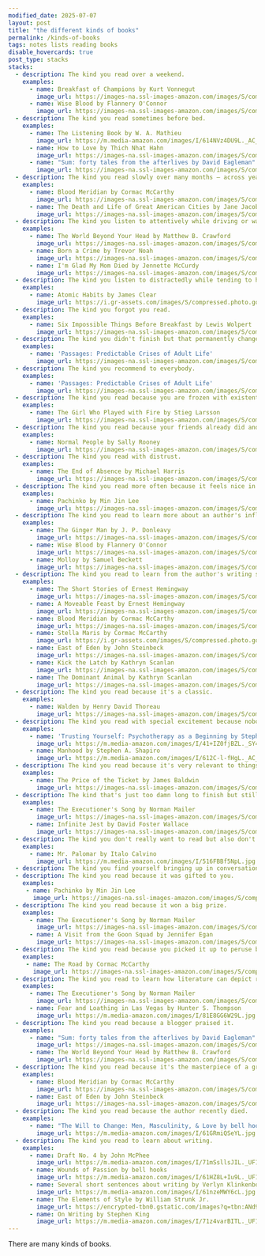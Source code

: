 ```yaml
---
modified_date: 2025-07-07
layout: post
title: "the different kinds of books"
permalink: /kinds-of-books
tags: notes lists reading books
disable_hovercards: true
post_type: stacks
stacks:
  - description: The kind you read over a weekend.
    examples:
      - name: Breakfast of Champions by Kurt Vonnegut
        image_url: https://images-na.ssl-images-amazon.com/images/S/compressed.photo.goodreads.com/books/1327934446i/4980.jpg
      - name: Wise Blood by Flannery O'Connor
        image_url: https://images-na.ssl-images-amazon.com/images/S/compressed.photo.goodreads.com/books/1223675478i/337107.jpg
  - description: The kind you read sometimes before bed.
    examples:
      - name: The Listening Book by W. A. Mathieu
        image_url: https://m.media-amazon.com/images/I/614NVz4DU9L._AC_UF1000,1000_QL80_.jpg
      - name: How to Love by Thich Nhat Hahn
        image_url: https://images-na.ssl-images-amazon.com/images/S/compressed.photo.goodreads.com/books/1415678203i/22309627.jpg
      - name: "Sum: forty tales from the afterlives by David Eagleman"
        image_url: https://images-na.ssl-images-amazon.com/images/S/compressed.photo.goodreads.com/books/1328125275i/6564139.jpg
  - description: The kind you read slowly over many months – across years even – because in it there's much to chew on and to read it all quickly would be an inferior accomplishment.
    examples:
      - name: Blood Meridian by Cormac McCarthy
        image_url: https://images-na.ssl-images-amazon.com/images/S/compressed.photo.goodreads.com/books/1701688704i/394535.jpg
      - name: The Death and Life of Great American Cities by Jane Jacobs
        image_url: https://images-na.ssl-images-amazon.com/images/S/compressed.photo.goodreads.com/books/1168135326i/30833.jpg
  - description: The kind you listen to attentively while driving or walking or riding the bus.
    examples:
      - name: The World Beyond Your Head by Matthew B. Crawford
        image_url: https://images-na.ssl-images-amazon.com/images/S/compressed.photo.goodreads.com/books/1416448116i/22237171.jpg
      - name: Born a Crime by Trevor Noah
        image_url: https://images-na.ssl-images-amazon.com/images/S/compressed.photo.goodreads.com/books/1473867911i/29780253.jpg
      - name: I'm Glad My Mom Died by Jennette McCurdy
        image_url: https://images-na.ssl-images-amazon.com/images/S/compressed.photo.goodreads.com/books/1672137432i/75342179.jpg
  - description: The kind you listen to distractedly while tending to housework.
    examples:
      - name: Atomic Habits by James Clear
        image_url: https://i.gr-assets.com/images/S/compressed.photo.goodreads.com/books/1655988385l/40121378.jpg
  - description: The kind you forgot you read.
    examples:
      - name: Six Impossible Things Before Breakfast by Lewis Wolpert
        image_url: https://images-na.ssl-images-amazon.com/images/S/compressed.photo.goodreads.com/books/1348202987i/165146.jpg
  - description: The kind you didn't finish but that permanently changed how you see the world.
    examples:
      - name: 'Passages: Predictable Crises of Adult Life'
        image_url: https://images-na.ssl-images-amazon.com/images/S/compressed.photo.goodreads.com/books/1388271646i/82229.jpg
  - description: The kind you recommend to everybody.
    examples:
      - name: 'Passages: Predictable Crises of Adult Life'
        image_url: https://images-na.ssl-images-amazon.com/images/S/compressed.photo.goodreads.com/books/1388271646i/82229.jpg
  - description: The kind you read because you are frozen with existential ennui and reading it is the only thing you can comfortably do.
    examples:
      - name: The Girl Who Played with Fire by Stieg Larsson
        image_url: https://images-na.ssl-images-amazon.com/images/S/compressed.photo.goodreads.com/books/1351778881i/5060378.jpg
  - description: The kind you read because your friends already did and you want to talk to them about a book.
    examples:
      - name: Normal People by Sally Rooney
        image_url: https://images-na.ssl-images-amazon.com/images/S/compressed.photo.goodreads.com/books/1571423190i/41057294.jpg
  - description: The kind you read with distrust.
    examples:
      - name: The End of Absence by Michael Harris
        image_url: https://images-na.ssl-images-amazon.com/images/S/compressed.photo.goodreads.com/books/1398033271i/20821373.jpg
  - description: The kind you read more often because it feels nice in your hands.
    examples:
      - name: Pachinko by Min Jin Lee
        image_url: https://images-na.ssl-images-amazon.com/images/S/compressed.photo.goodreads.com/books/1529845599i/34051011.jpg
  - description: The kind you read to learn more about an author's influences.
    examples:
      - name: The Ginger Man by J. P. Donleavy
        image_url: https://images-na.ssl-images-amazon.com/images/S/compressed.photo.goodreads.com/books/1348768755i/127020.jpg
      - name: Wise Blood by Flannery O'Connor
        image_url: https://images-na.ssl-images-amazon.com/images/S/compressed.photo.goodreads.com/books/1223675478i/337107.jpg
      - name: Molloy by Samuel Beckett
        image_url: https://images-na.ssl-images-amazon.com/images/S/compressed.photo.goodreads.com/books/1426904873i/446542.jpg
  - description: The kind you read to learn from the author's writing style.
    examples:
      - name: The Short Stories of Ernest Hemingway
        image_url: https://images-na.ssl-images-amazon.com/images/S/compressed.photo.goodreads.com/books/1523546158i/4625.jpg
      - name: A Moveable Feast by Ernest Hemingway
        image_url: https://images-na.ssl-images-amazon.com/images/S/compressed.photo.goodreads.com/books/1427463201i/4631.jpg
      - name: Blood Meridian by Cormac McCarthy
        image_url: https://images-na.ssl-images-amazon.com/images/S/compressed.photo.goodreads.com/books/1701688704i/394535.jpg
      - name: Stella Maris by Cormac McCarthy
        image_url: https://i.gr-assets.com/images/S/compressed.photo.goodreads.com/books/1658241766l/60526802.jpg
      - name: East of Eden by John Steinbeck
        image_url: https://images-na.ssl-images-amazon.com/images/S/compressed.photo.goodreads.com/books/1309288593i/919458.jpg
      - name: Kick the Latch by Kathryn Scanlan
        image_url: https://images-na.ssl-images-amazon.com/images/S/compressed.photo.goodreads.com/books/1663015011i/62454763.jpg
      - name: The Dominant Animal by Kathryn Scanlan
        image_url: https://images-na.ssl-images-amazon.com/images/S/compressed.photo.goodreads.com/books/1559688456i/45892209.jpg
  - description: The kind you read because it's a classic.
    examples:
      - name: Walden by Henry David Thoreau
        image_url: https://images-na.ssl-images-amazon.com/images/S/compressed.photo.goodreads.com/books/1495145119i/32572103.jpg
  - description: The kind you read with special excitement because nobody's ever heard of it and it's your own little discovery.
    examples:
      - name: 'Trusting Yourself: Psychotherapy as a Beginning by Stephen A. Shapiro'
        image_url: https://m.media-amazon.com/images/I/41+IZ0fjBZL._SY445_SX342_PQ29_.jpg
      - name: Manhood by Stephen A. Shapiro
        image_url: https://m.media-amazon.com/images/I/612C-l-fHgL._AC_UF1000,1000_QL80_.jpg
  - description: The kind you read because it's very relevant to things that are going on.
    examples:
      - name: The Price of the Ticket by James Baldwin
        image_url: https://images-na.ssl-images-amazon.com/images/S/compressed.photo.goodreads.com/books/1311984582i/44826.jpg
  - description: The kind that's just too damn long to finish but still worth the time you spent on it.
    examples:
      - name: The Executioner's Song by Norman Mailer
        image_url: https://images-na.ssl-images-amazon.com/images/S/compressed.photo.goodreads.com/books/1325755176i/12468.jpg
      - name: Infinite Jest by David Foster Wallace
        image_url: https://images-na.ssl-images-amazon.com/images/S/compressed.photo.goodreads.com/books/1446876799i/6759.jpg
  - description: The kind you don't really want to read but also don't want to give up on.
    examples:
      - name: Mr. Palomar by Italo Calvino
        image_url: https://m.media-amazon.com/images/I/516FBBf5NpL.jpg
  - description: The kind you find yourself bringing up in conversation but you've actually never read.
  - description: The kind you read because it was gifted to you.
    examples:
     - name: Pachinko by Min Jin Lee
       image_url: https://images-na.ssl-images-amazon.com/images/S/compressed.photo.goodreads.com/books/1529845599i/34051011.jpg
  - description: The kind you read because it won a big prize.
    examples:
      - name: The Executioner's Song by Norman Mailer
        image_url: https://images-na.ssl-images-amazon.com/images/S/compressed.photo.goodreads.com/books/1325755176i/12468.jpg
      - name: A Visit from the Goon Squad by Jennifer Egan
        image_url: https://images-na.ssl-images-amazon.com/images/S/compressed.photo.goodreads.com/books/1356844046i/7331435.jpg
  - description: The kind you read because you picked it up to peruse but then found yourself gripped by.
    examples:
     - name: The Road by Cormac McCarthy
       image_url: https://images-na.ssl-images-amazon.com/images/S/compressed.photo.goodreads.com/books/1600241424i/6288.jpg
  - description: The kind you read to learn how literature can depict real events.
    examples:
      - name: The Executioner's Song by Norman Mailer
        image_url: https://images-na.ssl-images-amazon.com/images/S/compressed.photo.goodreads.com/books/1325755176i/12468.jpg
      - name: Fear and Loathing in Las Vegas by Hunter S. Thompson
        image_url: https://m.media-amazon.com/images/I/81E8GG6W29L.jpg
  - description: The kind you read because a blogger praised it.
    examples:
      - name: "Sum: forty tales from the afterlives by David Eagleman"
        image_url: https://images-na.ssl-images-amazon.com/images/S/compressed.photo.goodreads.com/books/1328125275i/6564139.jpg
      - name: The World Beyond Your Head by Matthew B. Crawford
        image_url: https://images-na.ssl-images-amazon.com/images/S/compressed.photo.goodreads.com/books/1416448116i/22237171.jpg
  - description: The kind you read because it's the masterpiece of a great of modern English Literature.
    examples:
      - name: Blood Meridian by Cormac McCarthy
        image_url: https://images-na.ssl-images-amazon.com/images/S/compressed.photo.goodreads.com/books/1701688704i/394535.jpg
      - name: East of Eden by John Steinbeck
        image_url: https://images-na.ssl-images-amazon.com/images/S/compressed.photo.goodreads.com/books/1309288593i/919458.jpg
  - description: The kind you read because the author recently died.
    examples:
      - name: "The Will to Change: Men, Masculinity, & Love by bell hooks"
        image_url: https://m.media-amazon.com/images/I/61GRmiQSeYL.jpg
  - description: The kind you read to learn about writing.
    examples:
      - name: Draft No. 4 by John McPhee
        image_url: https://m.media-amazon.com/images/I/71mSsllsJIL._UF1000,1000_QL80_.jpg
      - name: Wounds of Passion by bell hooks
        image_url: https://m.media-amazon.com/images/I/61HZ8L+Iu9L._UF1000,1000_QL80_.jpg
      - name: Several short sentences about writing by Verlyn Klinkenborg
        image_url: https://m.media-amazon.com/images/I/61nzeMWY6cL.jpg
      - name: The Elements of Style by William Strunk Jr.
        image_url: https://encrypted-tbn0.gstatic.com/images?q=tbn:ANd9GcQckL3ZuMvxcRxuxqazatyLerxtzA-qA9jijA&s
      - name: On Writing by Stephen King
        image_url: https://m.media-amazon.com/images/I/71z4varBITL._UF1000,1000_QL80_.jpg
---
```


There are many kinds of books.
<!--more-->
